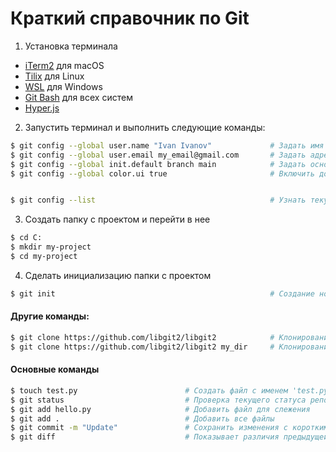 # Краткий справочник по Git

1. Установка терминала
  - [iTerm2](https://iterm2.com/) для macOS
  - [Tilix](https://gnunn1.github.io/tilix-web/) для Linux
  - [WSL](https://docs.microsoft.com/ru-ru/windows/wsl/install) для Windows
  - [Git Bash](https://git-scm.com/downloads) для всех систем
  - [Hyper.js](https://hyper.is/)
2. Запустить терминал и выполнить следующие команды:
```bash
$ git config --global user.name "Ivan Ivanov"             # Задать имя автора изменений
$ git config --global user.email my_email@gmail.com       # Задать адрес почты автора изменений
$ git config --global init.default branch main            # Задать основную ветку как 'main'
$ git config --global color.ui true                       # Включить дополнительные цвета в терминале


$ git config --list                                       # Узнать текущие настройки
```

3. Создать папку с проектом и перейти в нее
```bash
$ cd C:
$ mkdir my-project
$ cd my-project
```
4. Сделать инициализацию папки с проектом
```bash
$ git init                                                # Создание нового проекта из директории проекта (создается поддиректория .git)
```

#### Другие команды:
```bash
$ git clone https://github.com/libgit2/libgit2            # Клонирование репозитория с сайта в директорию 'libgit2'
$ git clone https://github.com/libgit2/libgit2 my_dir     # Клонирование репозитория с сайта в директорию 'my_dir'
```

#### Основные команды
```bash
$ touch test.py                        # Создать файл с именем 'test.py'
$ git status                           # Проверка текущего статуса репозитория
$ git add hello.py                     # Добавить файл для слежения
$ git add .                            # Добавить все файлы
$ git commit -m "Update"               # Сохранить изменения с коротким пояснением
$ git diff                             # Показывает различия предыдущей и текущей версией файла
```
